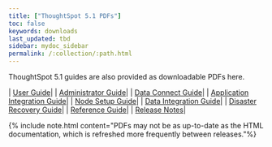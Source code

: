 ```yaml
---
title: ["ThoughtSpot 5.1 PDFs"]
toc: false
keywords: downloads
last_updated: tbd
sidebar: mydoc_sidebar
permalink: /:collection/:path.html
---
```


ThoughtSpot 5.1 guides are also provided as downloadable PDFs here.

| [User Guide](/5.1/pdf/ThoughtSpot_User_Guide_5.1.pdf)|
| [Administrator Guide](/5.1/pdf/ThoughtSpot_Administration_Guide_5.1.pdf)|
| [Data Connect Guide](/5.1/pdf/ThoughtSpot_Data_Connect_Guide_5.1.pdf)|
| [Application Integration Guide](/5.1/pdf/ThoughtSpot_Application_Integration_Guide_5.1.pdf)|
| [Node Setup Guide](/5.1/pdf/ThoughtSpot_Node_Setup_Guide_5.1.pdf)|
| [Data Integration Guide](/5.1/pdf/ThoughtSpot_Data_Integration_Guide_5.1.pdf)|
| [Disaster Recovery Guide](/5.1/pdf/ThoughtSpot_Disaster_Recovery_Guide_5.1.pdf)|
| [Reference Guide](/5.1/pdf/ThoughtSpot_Reference_Guide_5.1.pdf)|
| [Release Notes](/5.1/pdf/ThoughtSpot_Release_Notes_5.1.pdf)|

{% include note.html content="PDFs may not be as up-to-date as the HTML documentation, which is refreshed more frequently between releases."%}
